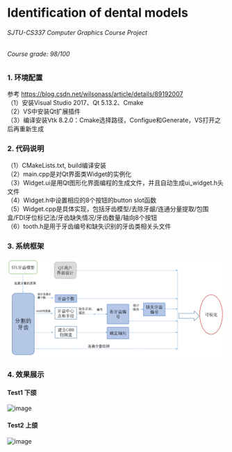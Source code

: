 # Identification of dental models  
###### SJTU-CS337 Computer Graphics Course Project 
###### Course grade: 98/100
### 1. 环境配置
参考 https://blog.csdn.net/wilsonass/article/details/89192007  
（1）安装Visual Studio 2017、Qt 5.13.2、Cmake  
（2）VS中安装Qt扩展插件  
（3）编译安装Vtk 8.2.0：Cmake选择路径，Configue和Generate，VS打开之后再重新生成
### 2. 代码说明
（1）CMakeLists.txt, build编译安装  
（2）main.cpp是对Qt界面类Widget的实例化  
（3）Widget.ui是用Qt图形化界面编程的生成文件，并且自动生成ui_widget.h头文件  
（4）Widget.h中设置相应的8个按钮的button slot函数  
（5）Widget.cpp是具体实现，包括牙齿模型/去除牙龈/连通分量提取/包围盒/FDI牙位标记法/牙齿缺失情况/牙齿数量/轴向8个按钮  
（6）tooth.h是用于牙齿编号和缺失识别的牙齿类相关头文件
### 3. 系统框架
![image](https://github.com/fjygf/-/blob/master/img/1-系统框架.png) 
### 4. 效果展示
#### Test1 下颌
![image](https://github.com/fjygf/identification-of-dental-models/blob/master/img/test1.gif)
#### Test2 上颌
![image](https://github.com/fjygf/identification-of-dental-models/blob/master/img/test2.gif)
